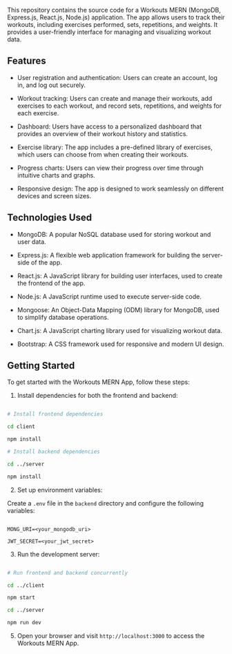 This repository contains the source code for a Workouts MERN (MongoDB, Express.js, React.js, Node.js) application. The app allows users to track their workouts, including exercises performed, sets, repetitions, and weights. It provides a user-friendly interface for managing and visualizing workout data.

## Features

- User registration and authentication: Users can create an account, log in, and log out securely.

- Workout tracking: Users can create and manage their workouts, add exercises to each workout, and record sets, repetitions, and weights for each exercise.

- Dashboard: Users have access to a personalized dashboard that provides an overview of their workout history and statistics.

- Exercise library: The app includes a pre-defined library of exercises, which users can choose from when creating their workouts.

- Progress charts: Users can view their progress over time through intuitive charts and graphs.

- Responsive design: The app is designed to work seamlessly on different devices and screen sizes.

## Technologies Used

- MongoDB: A popular NoSQL database used for storing workout and user data.

- Express.js: A flexible web application framework for building the server-side of the app.

- React.js: A JavaScript library for building user interfaces, used to create the frontend of the app.

- Node.js: A JavaScript runtime used to execute server-side code.

- Mongoose: An Object-Data Mapping (ODM) library for MongoDB, used to simplify database operations.

- Chart.js: A JavaScript charting library used for visualizing workout data.

- Bootstrap: A CSS framework used for responsive and modern UI design.

## Getting Started

To get started with the Workouts MERN App, follow these steps:

1. Install dependencies for both the frontend and backend:

```bash

# Install frontend dependencies

cd client

npm install

# Install backend dependencies

cd ../server

npm install

```

2. Set up environment variables:

Create a `.env` file in the `backend` directory and configure the following variables:

```

MONG_URI=<your_mongodb_uri>

JWT_SECRET=<your_jwt_secret>

```

3. Run the development server:

```bash

# Run frontend and backend concurrently

cd ../client

npm start

cd ../server

npm run dev

```

5. Open your browser and visit `http://localhost:3000` to access the Workouts MERN App.
